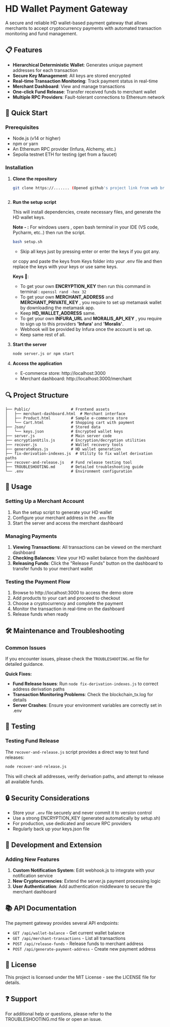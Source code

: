 # HD Wallet Payment Gateway

A secure and reliable HD wallet-based payment gateway that allows merchants to accept cryptocurrency payments with automated transaction monitoring and fund management.

## 📋 Features

- **Hierarchical Deterministic Wallet**: Generates unique payment addresses for each transaction
- **Secure Key Management**: All keys are stored encrypted
- **Real-time Transaction Monitoring**: Track payment status in real-time
- **Merchant Dashboard**: View and manage transactions
- **One-click Fund Release**: Transfer received funds to merchant wallet
- **Multiple RPC Providers**: Fault-tolerant connections to Ethereum network

## 🚀 Quick Start

### Prerequisites

- Node.js (v14 or higher)
- npm or yarn
- An Ethereum RPC provider (Infura, Alchemy, etc.)
- Sepolia testnet ETH for testing (get from a faucet)

### Installation

1. **Clone the repository**

   ```bash
   git clone https://....... (Opened github's project link from web browser)
 
   ```

2. **Run the setup script**

   This will install dependencies, create necessary files, and generate the HD wallet keys.

   **Note - :** For windows users , open bash terminal in your IDE (VS code, Pycharm, etc..) then run the script.
   
   ```bash
   bash setup.sh
   ```
   
   - Skip all keys just by pressing enter or enter the keys if you got any.
     
   or copy and paste the keys from Keys folder into your .env file and then replace the keys with your keys or use same keys.

   **Keys 🔑**:
   - To get your own **ENCRYPTION_KEY** then run this command in terminal : ``` openssl rand -hex 32 ```
   - To get your own **MERCHANT_ADDRESS** and **MERCHANT_PRIVATE_KEY** , you require to set up metamask wallet by downloading the metamask app.
   - Keep **HD_WALLET_ADDRESS** same.
   - To get your own **INFURA_URL** and **MORALIS_API_KEY** , you require to sign up to this providers **'Infura'** and **'Moralis'**. 
   - Webhook will be provided by Infura once the account is set up.
   - Keep same rest of all.

4. **Start the server**

   ```bash
   node server.js or npm start
   ```

5. **Access the application**

   - E-commerce store: http://localhost:3000
   - Merchant dashboard: http://localhost:3000/merchant

## 🔍 Project Structure

```
├── Public/                  # Frontend assets
│   ├── merchant-dashboard.html  # Merchant interface
│   ├── Product.html         # Sample e-commerce store
│   └── Cart.html            # Shopping cart with payment
├── Json/                    # Stored data
│   └── keys.json            # Encrypted wallet keys
├── server.js                # Main server code
├── encryptionUtils.js       # Encryption/decryption utilities
├── recover.js               # Wallet recovery tools
├── generateKeys.js          # HD wallet generation
├── fix-derivation-indexes.js  # Utility to fix wallet derivation paths
├── recover-and-release.js   # Fund release testing tool
├── TROUBLESHOOTING.md       # Detailed troubleshooting guide
└── .env                     # Environment configuration
```

## 💼 Usage

### Setting Up a Merchant Account

1. Run the setup script to generate your HD wallet
2. Configure your merchant address in the `.env` file
3. Start the server and access the merchant dashboard

### Managing Payments

1. **Viewing Transactions**: All transactions can be viewed on the merchant dashboard
2. **Checking Balances**: View your HD wallet balance from the dashboard
3. **Releasing Funds**: Click the "Release Funds" button on the dashboard to transfer funds to your merchant wallet

### Testing the Payment Flow

1. Browse to http://localhost:3000 to access the demo store
2. Add products to your cart and proceed to checkout
3. Choose a cryptocurrency and complete the payment
4. Monitor the transaction in real-time on the dashboard
5. Release funds when ready

## 🛠 Maintenance and Troubleshooting

### Common Issues

If you encounter issues, please check the `TROUBLESHOOTING.md` file for detailed guidance.

**Quick Fixes:**

- **Fund Release Issues**: Run `node fix-derivation-indexes.js` to correct address derivation paths
- **Transaction Monitoring Problems**: Check the blockchain_tx.log for details
- **Server Crashes**: Ensure your environment variables are correctly set in .env

## 🧪 Testing

### Testing Fund Release

The `recover-and-release.js` script provides a direct way to test fund releases:

```bash
node recover-and-release.js
```

This will check all addresses, verify derivation paths, and attempt to release all available funds.

## 🔒 Security Considerations

- Store your `.env` file securely and never commit it to version control
- Use a strong ENCRYPTION_KEY (generated automatically by setup.sh)
- For production, use dedicated and secure RPC providers
- Regularly back up your keys.json file

## 📝 Development and Extension

### Adding New Features

1. **Custom Notification System**: Edit webhook.js to integrate with your notification service
2. **New Cryptocurrencies**: Extend the server.js payment processing logic
3. **User Authentication**: Add authentication middleware to secure the merchant dashboard

## 📚 API Documentation

The payment gateway provides several API endpoints:

- `GET /api/wallet-balance` - Get current wallet balance
- `GET /api/merchant-transactions` - List all transactions
- `POST /api/release-funds` - Release funds to merchant address
- `POST /api/generate-payment-address` - Create new payment address

## 📜 License

This project is licensed under the MIT License - see the LICENSE file for details.

## ❓ Support

For additional help or questions, please refer to the TROUBLESHOOTING.md file or open an issue.
